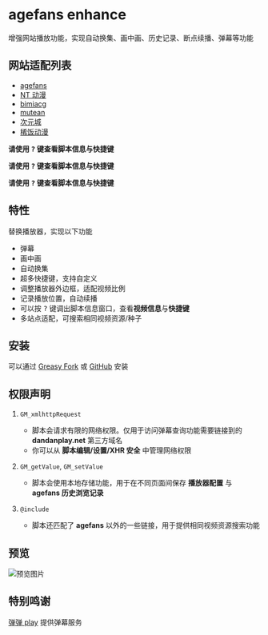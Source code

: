 # agefans enhance

增强网站播放功能，实现自动换集、画中画、历史记录、断点续播、弹幕等功能

## 网站适配列表

- [agefans](http://www.age.tv)
- [NT 动漫](http://www.ntdm9.com)
- [bimiacg](https://www.bimiacg10.net)
- [mutean](https://www.mutean.com)
- [次元城](https://www.cycanime.com)
- [稀饭动漫](https://dick.xfani.com)

**请使用 <kbd>?</kbd> 键查看脚本信息与快捷键**

**请使用 <kbd>?</kbd> 键查看脚本信息与快捷键**

**请使用 <kbd>?</kbd> 键查看脚本信息与快捷键**

## 特性

替换播放器，实现以下功能

- 弹幕
- 画中画
- 自动换集
- 超多快捷键，支持自定义
- 调整播放器外边框，适配视频比例
- 记录播放位置，自动续播
- 可以按 <kbd>?</kbd> 键调出脚本信息窗口，查看**视频信息**与**快捷键**
- 多站点适配，可搜索相同视频资源/种子

## 安装

可以通过 [Greasy Fork](https://greasyfork.org/scripts/424023) 或 [GitHub](https://github.com/IronKinoko/agefans-enhance/raw/gh-pages/index.user.js) 安装

## 权限声明

1. `GM_xmlhttpRequest`

   - 脚本会请求有限的网络权限。仅用于访问弹幕查询功能需要链接到的 **dandanplay.net** 第三方域名
   - 你可以从 **脚本编辑/设置/XHR 安全** 中管理网络权限

2. `GM_getValue`, `GM_setValue`

   - 脚本会使用本地存储功能，用于在不同页面间保存 **播放器配置** 与 **agefans 历史浏览记录**

3. `@include`

   - 脚本还匹配了 **agefans** 以外的一些链接，用于提供相同视频资源搜索功能

## 预览

![预览图片](https://raw.githubusercontent.com/IronKinoko/asset/master/agefans-enhance/preview.jpg)

## 特别鸣谢

[弹弹 play](https://www.dandanplay.com/) 提供弹幕服务
